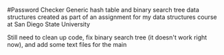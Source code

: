 #Password Checker
Generic hash table and binary search tree data structures created as part of an assignment for my data structures course at San Diego State University

Still need to clean up code, fix binary search tree (it doesn't work right now), and add some text files for the main
